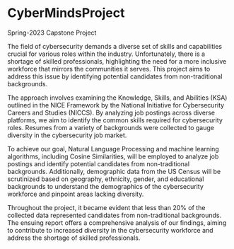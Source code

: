 # CyberMindsProject

Spring-2023 Capstone Project

The field of cybersecurity demands a diverse set of skills and capabilities crucial for various roles within the industry. Unfortunately, there is a shortage of skilled professionals, highlighting the need for a more inclusive workforce that mirrors the communities it serves. This project aims to address this issue by identifying potential candidates from non-traditional backgrounds.

The approach involves examining the Knowledge, Skills, and Abilities (KSA) outlined in the NICE Framework by the National Initiative for Cybersecurity Careers and Studies (NICCS). By analyzing job postings across diverse platforms, we aim to identify the common skills required for cybersecurity roles. Resumes from a variety of backgrounds were collected to gauge diversity in the cybersecurity job market.

To achieve our goal, Natural Language Processing and machine learning algorithms, including Cosine Similarities, will be employed to analyze job postings and identify potential candidates from non-traditional backgrounds. Additionally, demographic data from the US Census will be scrutinized based on geography, ethnicity, gender, and educational backgrounds to understand the demographics of the cybersecurity workforce and pinpoint areas lacking diversity.

Throughout the project, it became evident that less than 20% of the collected data represented candidates from non-traditional backgrounds. The ensuing report offers a comprehensive analysis of our findings, aiming to contribute to increased diversity in the cybersecurity workforce and address the shortage of skilled professionals.
